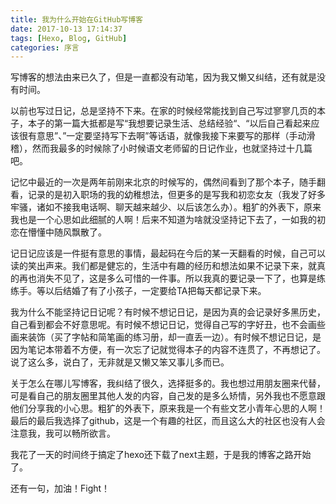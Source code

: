 ```yaml
---
title: 我为什么开始在GitHub写博客
date: 2017-10-13 17:14:37
tags: [Hexo, Blog, GitHub]
categories: 序言	
---
```


写博客的想法由来已久了，但是一直都没有动笔，因为我又懒又纠结，还有就是没有时间。

以前也写过日记，总是坚持不下来。在家的时候经常能找到自己写过寥寥几页的本子，本子的第一篇大抵都是写“我想要记录生活、总结经验“、“以后自己看起来应该很有意思”、”一定要坚持写下去啊”等话语，就像我接下来要写的那样（手动滑稽），然而我最多的时候除了小时候语文老师留的日记作业，也就坚持过十几篇吧。

记忆中最近的一次是两年前刚来北京的时候写的，偶然间看到了那个本子，随手翻看，记录的是初入职场的我的幼稚想法，但更多的是写我和初恋女友（我发了好多牢骚，诸如不接我电话啊、聊天越来越少、以后该怎么办）。粗犷的外表下，原来我也是一个心思如此细腻的人啊！后来不知道为啥就没坚持记下去了，一如我的初恋在懵懂中随风飘散了。

记日记应该是一件挺有意思的事情，最起码在今后的某一天翻看的时候，自己可以读的笑出声来。我们都是健忘的，生活中有趣的经历和想法如果不记录下来，就真的再也消失不见了，这是多么可惜的一件事。所以我真的要记录一下了，也算是练练手。等以后结婚了有了小孩子，一定要给TA把每天都记录下来。

我为什么不能坚持记日记呢？有时候不想记日记，是因为真的会记录好多黑历史，自己看到都会不好意思呢。有时候不想记日记，觉得自己写的字好丑，也不会画些画来装饰（买了字帖和简笔画的练习册，却一直丢一边）。有时候不想记日记，是因为笔记本带着不方便，有一次忘了记就觉得本子的内容不连贯了，不再想记了。说了这么多，说白了，无非就是又懒又笨又事儿多而已。

关于怎么在哪儿写博客，我纠结了很久，选择挺多的。我也想过用朋友圈来代替，可是看自己的朋友圈里其他人发的内容，自己发的是多么矫情，另外我也不愿意跟他们分享我的小心思。粗犷的外表下，原来我是一个有些文艺小青年心思的人啊！最后的最后我选择了github，这是一个有趣的社区，而且这么大的社区也没有人会注意我，我可以畅所欲言。

我花了一天的时间终于搞定了hexo还下载了next主题，于是我的博客之路开始了。

还有一句，加油！Fight！